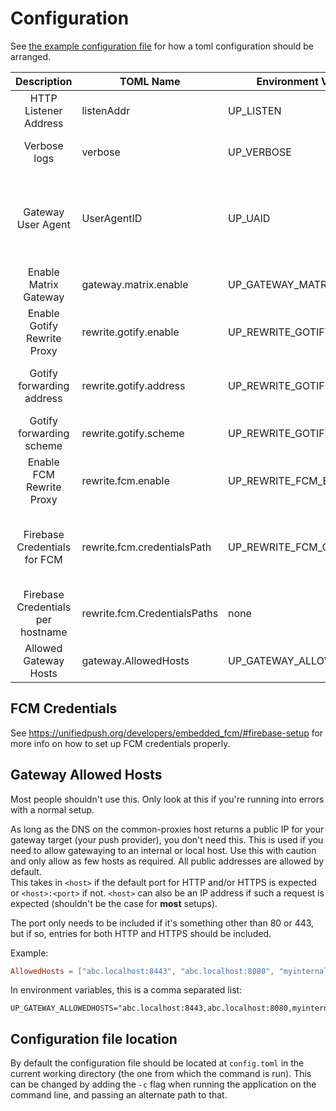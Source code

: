 # Configuration

See [the example configuration file](../example-config.toml) for how a toml configuration should be arranged.

| Description                       | TOML Name                    | Environment Variable Name       | Type                 | More Info                                                                                                                                                                  |
| :---:                             | ---                          | ---                             | ---                  | ---                                                                                                                                                                        |
| HTTP Listener Address             | listenAddr                   | UP_LISTEN                       | string               | This doesn't have any effect inside docker.                                                                                                                                |
| Verbose logs                      | verbose                      | UP_VERBOSE                      | boolean              | Detailed logs or not. It is recommended to always set this to true.                                                                                                        |
| Gateway User Agent                | UserAgentID                  | UP_UAID                         | string               | A user agent comment for gateway forwarded requests. Useful for debugging (and rate limits for big gateways). Example: "matrix.gateway.unifiedpush.org by unifiedpush.org" |
| Enable Matrix Gateway             | gateway.matrix.enable        | UP_GATEWAY_MATRIX_ENABLE        | boolean              |                                                                                                                                                                            |
| Enable Gotify Rewrite Proxy       | rewrite.gotify.enable        | UP_REWRITE_GOTIFY_ENABLE        | boolean              |                                                                                                                                                                            |
| Gotify forwarding address         | rewrite.gotify.address       | UP_REWRITE_GOTIFY_ADDRESS       | string               | What is the domain of your Gotify server. This has to be a `host:port` or `host` if you want the default port for the scheme.                                              |
| Gotify forwarding scheme          | rewrite.gotify.scheme        | UP_REWRITE_GOTIFY_SCHEME        | string               | `http` or `https`                                                                                                                                                          |
| Enable FCM Rewrite Proxy          | rewrite.fcm.enable           | UP_REWRITE_FCM_ENABLE           | boolean              |                                                                                                                                                                            |
| Firebase Credentials for FCM      | rewrite.fcm.credentialsPath  | UP_REWRITE_FCM_CREDENTIALS_PATH | string               | An FCM request to any hostname will be forwarded with credentials loaded from this path. Not recommended, use per hostname credentials if possible.                        |
| Firebase Credentials per hostname | rewrite.fcm.CredentialsPaths | none                            | map[hostname] = path | Specify the hostname that will be receiving requests and the credentials path that request should be forwarded with.                                                       |
| Allowed Gateway Hosts             | gateway.AllowedHosts         | UP_GATEWAY_ALLOWEDHOSTS         | string list          | See relevant section below                                                                                                                                                 |

## FCM Credentials

See <https://unifiedpush.org/developers/embedded_fcm/#firebase-setup> for more info on how to set up FCM credentials properly.

## Gateway Allowed Hosts

Most people shouldn't use this. Only look at this if you're running into errors with a normal setup.

As long as the DNS on the common-proxies host returns a public IP for your gateway target (your push provider), you don't need this.
This is used if you need to allow gatewaying to an internal or local host. Use this with caution and only allow as few hosts as required. All public addresses are allowed by default.  
This takes in `<host>` if the default port for HTTP and/or HTTPS is expected or `<host>:<port>` if not.
`<host>` can also be an IP address if such a request is expected (shouldn't be the case for **most** setups).  

The port only needs to be included if it's something other than 80 or 443, but if so, entries for both HTTP and HTTPS should be included.

Example:
```toml
AllowedHosts = ["abc.localhost:8443", "abc.localhost:8080", "myinternaldomain.local"] 
```

In environment variables, this is a comma separated list:
```env
UP_GATEWAY_ALLOWEDHOSTS="abc.localhost:8443,abc.localhost:8080,myinternaldomain.local"
```

## Configuration file location

By default the configuration file should be located at `config.toml` in the current working directory (the one from which the command is run). This can be changed by adding the `-c` flag when running the application on the command line, and passing an alternate path to that.
